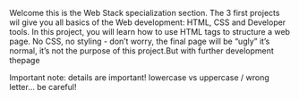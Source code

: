 Welcome this is the Web Stack specialization section. The 3 first projects wil  give you all basics of the Web development: HTML, CSS and Developer tools.
In this project, you will learn how to use HTML tags to structure a web page. No CSS, no styling - don’t worry, the final page will be “ugly” it’s normal, it’s not the purpose of this project.But with further development thepage

Important note: details are important! lowercase vs uppercase / wrong letter… be careful!
